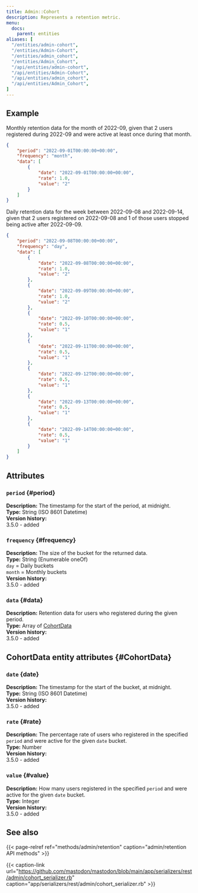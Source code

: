 ```yaml
---
title: Admin::Cohort
description: Represents a retention metric.
menu:
  docs:
    parent: entities
aliases: [
  "/entities/admin-cohort",
  "/entities/Admin-Cohort",
  "/entities/admin_cohort",
  "/entities/Admin_Cohort",
  "/api/entities/admin-cohort",
  "/api/entities/Admin-Cohort",
  "/api/entities/admin_cohort",
  "/api/entities/Admin_Cohort",
]
---
```


## Example

Monthly retention data for the month of 2022-09, given that 2 users registered during 2022-09 and were active at least once during that month.

```json
{
	"period": "2022-09-01T00:00:00+00:00",
	"frequency": "month",
	"data": [
		{
			"date": "2022-09-01T00:00:00+00:00",
			"rate": 1.0,
			"value": "2"
		}
	]
}
```

Daily retention data for the week between 2022-09-08 and 2022-09-14, given that 2 users registered on 2022-09-08 and 1 of those users stopped being active after 2022-09-09.

```json
{
	"period": "2022-09-08T00:00:00+00:00",
	"frequency": "day",
	"data": [
		{
			"date": "2022-09-08T00:00:00+00:00",
			"rate": 1.0,
			"value": "2"
		},
		{
			"date": "2022-09-09T00:00:00+00:00",
			"rate": 1.0,
			"value": "2"
		},
		{
			"date": "2022-09-10T00:00:00+00:00",
			"rate": 0.5,
			"value": "1"
		},
		{
			"date": "2022-09-11T00:00:00+00:00",
			"rate": 0.5,
			"value": "1"
		},
		{
			"date": "2022-09-12T00:00:00+00:00",
			"rate": 0.5,
			"value": "1"
		},
		{
			"date": "2022-09-13T00:00:00+00:00",
			"rate": 0.5,
			"value": "1"
		},
		{
			"date": "2022-09-14T00:00:00+00:00",
			"rate": 0.5,
			"value": "1"
		}
	]
}
```

## Attributes

### `period` {#period}

**Description:** The timestamp for the start of the period, at midnight.\
**Type:** String (ISO 8601 Datetime)\
**Version history:**\
3.5.0 - added

### `frequency` {#frequency}

**Description:** The size of the bucket for the returned data.\
**Type:** String (Enumerable oneOf)\
`day` = Daily buckets\
`month` = Monthly buckets\
**Version history:**\
3.5.0 - added

### `data` {#data}

**Description:** Retention data for users who registered during the given period.\
**Type:** Array of [CohortData](#CohortData)\
**Version history:**\
3.5.0 - added

## CohortData entity attributes {#CohortData}

### `date` {date}

**Description:** The timestamp for the start of the bucket, at midnight.\
**Type:** String (ISO 8601 Datetime)\
**Version history:**\
3.5.0 - added

### `rate` {#rate}

**Description:** The percentage rate of users who registered in the specified `period` and were active for the given `date` bucket.\
**Type:** Number\
**Version history:**\
3.5.0 - added

### `value` {#value}

**Description:** How many users registered in the specified `period` and were active for the given `date` bucket.\
**Type:** Integer\
**Version history:**\
3.5.0 - added

## See also

{{< page-relref ref="methods/admin/retention" caption="admin/retention API methods" >}}

{{< caption-link url="https://github.com/mastodon/mastodon/blob/main/app/serializers/rest/admin/cohort_serializer.rb" caption="app/serializers/rest/admin/cohort_serializer.rb" >}}